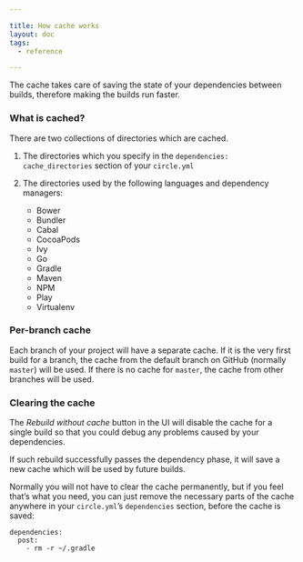 ```yaml
---

title: How cache works
layout: doc
tags:
  - reference

---
```


The cache takes care of saving the state of your dependencies between
builds, therefore making the builds run faster.

### What is cached?

There are two collections of directories which are cached.

1. The directories which you specify in the `dependencies: cache_directories`
   section of your `circle.yml`
2. The directories used by the following languages and dependency managers:

   - Bower
   - Bundler
   - Cabal
   - CocoaPods
   - Ivy
   - Go
   - Gradle
   - Maven
   - NPM
   - Play
   - Virtualenv

### Per-branch cache

Each branch of your project will have a separate cache. If it is the
very first build for a branch, the cache from the default branch on
GitHub (normally `master`) will be used. If there is no cache for
`master`, the cache from other branches will be used.

### Clearing the cache

The _Rebuild without cache_ button in the UI will disable the cache for
a single build so that you could debug any problems caused by your
dependencies.

If such rebuild successfully passes the dependency phase, it will save
a new cache which will be used by future builds.

Normally you will not have to clear the cache permanently, but if you
feel that’s what you need, you can just remove the necessary parts of
the cache anywhere in your `circle.yml`’s `dependencies` section,
before the cache is saved:

```
dependencies:
  post:
    - rm -r ~/.gradle
```
